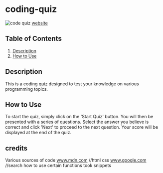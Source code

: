 # coding-quiz
![code quiz](https://github.com/Ragnarok344/coding-quiz/assets/155500056/c9905a03-48f7-4557-a0a8-d2b758a97341)
[website](https://ragnarok344.github.io/coding-quiz/)


## Table of Contents

1. [Description](#description)
2. [How to Use](#how-to-use)

## Description

This is a coding quiz designed to test your knowledge on various programming topics. 

## How to Use

To start the quiz, simply click on the 'Start Quiz' button. You will then be presented with a series of questions. Select the answer you believe is correct and click 'Next' to proceed to the next question. Your score will be displayed at the end of the quiz.


## credits

Various sources of code www.mdn.com //html css
www.google.com //search how to use certain functions took snippets



